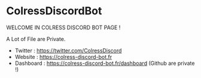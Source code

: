 # ColressDiscordBot

WELCOME IN COLRESS DISCORD BOT PAGE !

A Lot of File are Private.

- Twitter : https://twitter.com/ColressDiscord
- Website : https://colress-discord-bot.fr
- Dashboard : https://colress-discord-bot.fr/dashboard (Github are private !)
